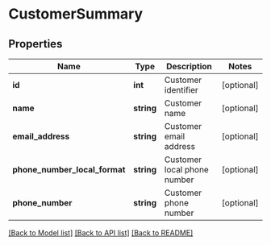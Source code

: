 # CustomerSummary

## Properties
Name | Type | Description | Notes
------------ | ------------- | ------------- | -------------
**id** | **int** | Customer identifier | [optional] 
**name** | **string** | Customer name | [optional] 
**email_address** | **string** | Customer email address | [optional] 
**phone_number_local_format** | **string** | Customer local phone number | [optional] 
**phone_number** | **string** | Customer phone number | [optional] 

[[Back to Model list]](../README.md#documentation-for-models) [[Back to API list]](../README.md#documentation-for-api-endpoints) [[Back to README]](../README.md)


